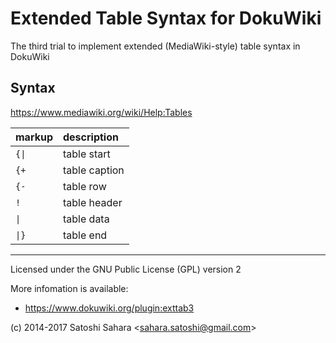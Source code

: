 Extended Table Syntax for DokuWiki
==================================

The third trial to implement extended (MediaWiki-style) table syntax in DokuWiki

Syntax
------

https://www.mediawiki.org/wiki/Help:Tables

| markup | description |
|:--     |:--          |
|<code>{&#124;</code>  | table start |
|<code>{+</code>       | table caption |
|<code>{-</code>       | table row |
|<code>!</code>        | table header |
|<code>&#124;</code>   | table data |
|<code>&#124;}</code>  | table end |

----
Licensed under the GNU Public License (GPL) version 2

More infomation is available:
  * https://www.dokuwiki.org/plugin:exttab3

(c) 2014-2017 Satoshi Sahara \<sahara.satoshi@gmail.com>
